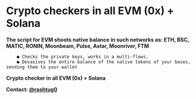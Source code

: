 # Crypto checkers in all EVM (0x) + Solana

**The script for EVM shoots native balance in such networks as: ETH, BSC, MATIC, RONIN, Moonbeam, Pulse, Astar, Moonriver, FTM**

        ● Checks the private keys, works in a multi-flows.
        ● Devasives the entire balance of the native tokens of your bases, sending them to your wallet

**Crypto checker in all EVM (0x) + Solana**



**Contact: [@rashtug0](https://t.me/rashtug0)**
